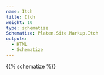 ```yaml
---
name: Itch
title: Itch
weight: 10
type: schematize
Schematize: Platen.Site.Markup.Itch
outputs:
  - HTML
  - Schematize
---
```


{{% schematize %}}
